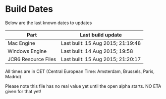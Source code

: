 # Build Dates

Below are the last known dates to updates

Part | Last build update
-----|-----
Mac Engine | Last built: 15 Aug 2015; 21:19:48
Windows Engine | Last built: 14 Aug 2015; 19:58
JCR6 Resource Files | Last built: 15 Aug 2015; 21:20:17
All times are in CET (Central European Time: Amsterdam, Brussels, Paris, Madrid)


Please note this file has no real value yet until the open alpha starts. NO ETA given for that yet!
